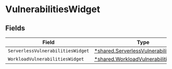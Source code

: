 # VulnerabilitiesWidget


## Fields

| Field                                                                                                    | Type                                                                                                     | Required                                                                                                 | Description                                                                                              |
| -------------------------------------------------------------------------------------------------------- | -------------------------------------------------------------------------------------------------------- | -------------------------------------------------------------------------------------------------------- | -------------------------------------------------------------------------------------------------------- |
| `ServerlessVulnerabilitiesWidget`                                                                        | [*shared.ServerlessVulnerabilitiesWidget](../../../pkg/models/shared/serverlessvulnerabilitieswidget.md) | :heavy_minus_sign:                                                                                       | N/A                                                                                                      |
| `WorkloadVulnerabilitiesWidget`                                                                          | [*shared.WorkloadVulnerabilitiesWidget](../../../pkg/models/shared/workloadvulnerabilitieswidget.md)     | :heavy_minus_sign:                                                                                       | N/A                                                                                                      |
